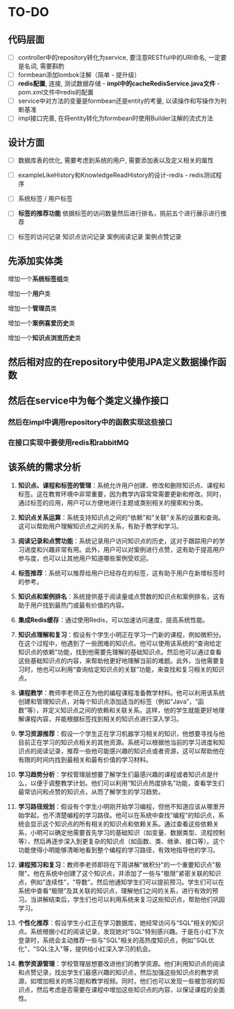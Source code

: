 # TO-DO

## 代码层面

- [ ] controller中的repository转化为service, 要注意RESTful中的URI命名, 一定要是名词, 需要斟酌
- [ ] formbean添加lombok注解（简单 - 提升级）
- [ ] **redis配置**, 连接, 测试数据存储 - **impl中的cacheRedisService.java文件** - pom.xml文件中redis的配置
- [ ] service中对方法的变量是formbean还是entity的考量, 以读操作和写操作为判断基准
- [ ] impl接口完善, 在将entity转化为formbean时使用Builder注解的流式方法

## 设计方面

- [ ] 数据库表的优化, 需要考虑到系统的用户, 需要添加表以及定义相关的属性
- [ ] exampleLikeHistory和KnowledgeReadHistory的设计-redis - redis测试程序
- [ ] 系统标签 / 用户标签
- [ ] **标签的推荐功能** 依据标签的访问数量然后进行排名，挑前五个进行展示进行推荐
- [ ] 标签的访问记录 知识点访问记录 案例阅读记录 案例点赞记录



## 先添加实体类

增加一个**系统标签组**类

增加一个**用户**类

增加一个**管理员**类

增加一个**案例喜爱历史**类

增加一个**知识点浏览历史**类

## 然后相对应的在repository中使用JPA定义数据操作函数

## 然后在service中为每个类定义操作接口

### 然后在impl中调用repository中的函数实现这些接口

### 在接口实现中要使用redis和rabbitMQ

## 该系统的需求分析

1. **知识点、课程和标签的管理**：系统允许用户创建、修改和删除知识点、课程和标签。这在教育环境中非常重要，因为教学内容常常需要更新和修改。同时，通过标签的应用，用户可以方便地进行主题或类别相关的搜索和分类。
2. **知识点关系运算**：系统支持知识点之间的"依赖"和"关联"关系的设置和查询。这可以帮助用户理解知识点之间的关系，有助于教学和学习。
3. **阅读记录和点赞功能**：系统记录用户访问知识点的历史，这对于跟踪用户的学习进度和兴趣非常有用。此外，用户可以对案例进行点赞，这有助于提高用户参与度，也可以让其他用户知道哪些案例受欢迎。
4. **标签推荐**：系统可以推荐给用户已经存在的标签，这有助于用户在新增标签时的参考。
5. **知识点和案例排名**：系统提供基于阅读量或点赞数的知识点和案例排名，这有助于用户找到最热门或最有价值的内容。
6. **集成Redis缓存**：通过使用Redis，可以加速访问速度，提高系统性能。



1. **知识点理解和复习**：假设有个学生小明正在学习一门新的课程，例如微积分。在这个过程中，他遇到了一些困难的知识点。他可以使用该系统的“查询给定知识点的依赖”功能，找到他需要先理解的基础知识点。然后他可以通过查看这些基础知识点的内容，来帮助他更好地理解当前的难题。此外，当他需要复习时，他也可以利用“查询给定知识点的关联”功能，来查找和复习相关的知识点。

2. **课程教学**：教师李老师正在为他的编程课程准备教学材料。他可以利用该系统创建和管理知识点，对每个知识点添加适当的标签（例如“Java”，“函数”等），并定义知识点之间的依赖和关联关系。这样，他的学生就能更好地理解课程内容，并能根据标签找到相关的知识点进行深入学习。

3. **学习资源推荐**：假设一个学生正在学习机器学习相关的知识，他想要寻找与他目前正在学习的知识点相关的其他资源。系统可以根据他当前的学习进度和知识点的阅读记录，推荐一些他可能感兴趣的知识点或者资源，这可以帮助他在有限的时间内找到最相关和最有价值的学习材料。

4. **学习趋势分析**：学校管理层想要了解学生们最感兴趣的课程或者知识点是什么，以便于调整教学计划。他们可以利用“知识点热度排名”功能，查看学生们最常访问和点赞的知识点，从而了解学生的学习趋势。

   

1. **学习路径规划**：假设有个学生小明刚开始学习编程，但他不知道应该从哪里开始学起，也不清楚编程的学习路径。他可以在系统中查找“编程”的知识点，系统会显示这个知识点的所有相关的知识点和依赖关系。通过查看这些依赖关系，小明可以确定他需要首先学习的基础知识（如变量、数据类型、流程控制等），然后再逐步深入到更复杂的知识点（如函数、类、继承、接口等）。这个功能使得小明能够清晰地看到整个编程的学习路径，有效地指导他的学习。
2. **课程预习和复习**：教师李老师即将在下周讲解"微积分"的一个重要知识点"极限"。他在系统中创建了这个知识点，并添加了一些与“极限”紧密关联的知识点，例如"连续性"，"导数"。然后他通知学生们可以提前预习。学生们可以在系统中查看“极限”及其关联的知识点，理解他们之间的关系，进行有效的预习。当讲解结束后，学生们也可以利用系统来复习这些知识点，帮助他们巩固学习。
3. **个性化推荐**：假设学生小红正在学习数据库，她经常访问与“SQL”相关的知识点。系统根据小红的阅读记录，发现她对"SQL"特别感兴趣。于是在小红下次登录时，系统会主动推荐一些与"SQL"相关的高热度知识点，例如"SQL优化"，"SQL注入"等，提供给小红深入学习的机会。
4. **教学资源管理**：学校管理层想要改进他们的教学资源。他们利用知识点的阅读和点赞记录，找出学生们最感兴趣的知识点，然后加强这些知识点的教学资源，如增加相关的练习题和教学视频。同时，他们也可以发现一些被忽视的知识点，然后考虑是否需要在课程中增加这些知识点的内容，以保证课程的全面性。